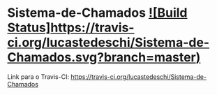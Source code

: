 Sistema-de-Chamados [![Build Status]https://travis-ci.org/lucastedeschi/Sistema-de-Chamados.svg?branch=master)](https://travis-ci.org/lucastedeschi/Sistema-de-Chamados)
======================

Link para o Travis-CI: https://travis-ci.org/lucastedeschi/Sistema-de-Chamados
